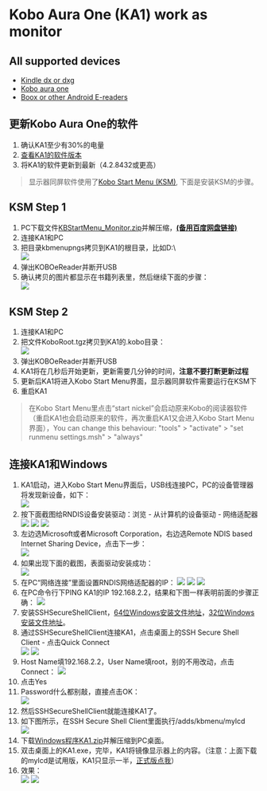 # Kobo Aura One (KA1) work as monitor #
## All supported devices ##
- [Kindle dx or dxg](https://github.com/nahtethan/dxg-display/blob/master/DXG.md)
- [Kobo aura one](https://github.com/nahtethan/dxg-display/blob/master/e-reader/KOBOen.md)
- [Boox or other Android E-readers](https://github.com/nahtethan/dxg-display/blob/master/BOOXen.md)
## 更新Kobo Aura One的软件 ##
1. 确认KA1至少有30%的电量
2. [查看KA1的软件版本](https://www.kobo.com/help/en-US/article/3092/updating-your-kobo-ereader)
3. 将KA1的软件更新到最新（4.2.8432或更高）
> 显示器同屏软件使用了[Kobo Start Menu (KSM)](http://www.mobileread.mobi/forums/showthread.php?t=266821), 下面是安装KSM的步骤。
## KSM Step 1 ##
1. PC下载文件[KBStartMenu_Monitor.zip](https://raw.githubusercontent.com/nahtethan/dxg-display/master/00-binary/KBStartMenu_Monitor.zip)并解压缩，**[(备用百度网盘链接)](http://pan.baidu.com/s/1o80n8Gq)**
2. 连接KA1和PC
3. 把目录kbmenupngs拷贝到KA1的根目录，比如D:\  
![](https://github.com/nahtethan/dxg-display/blob/master/99-pictures/KAO_01.jpg)
4. 弹出KOBOeReader并断开USB
5. 确认拷贝的图片都显示在书籍列表里，然后继续下面的步骤：  
![](https://github.com/nahtethan/dxg-display/blob/master/99-pictures/KAO_02.jpg)
## KSM Step 2 ##
1. 连接KA1和PC
2. 把文件KoboRoot.tgz拷贝到KA1的.kobo目录：  
![](https://github.com/nahtethan/dxg-display/blob/master/99-pictures/KAO_03.jpg)
3. 弹出KOBOeReader并断开USB
4. KA1将在几秒后开始更新，更新需要几分钟的时间，**注意不要打断更新过程**
5. 更新后KA1将进入Kobo Start Menu界面，显示器同屏软件需要运行在KSM下
6. 重启KA1
> 在Kobo Start Menu里点击“start nickel”会启动原来Kobo的阅读器软件（重启KA1也会启动原来的软件，再次重启KA1又会进入Kobo Start Menu界面），You can change this behaviour: "tools" > "activate" > "set runmenu settings.msh" > "always"
## 连接KA1和Windows ##
1. KA1启动，进入Kobo Start Menu界面后，USB线连接PC，PC的设备管理器将发现新设备，如下：  
![](https://github.com/nahtethan/dxg-display/blob/master/99-pictures/RNDIS01.jpg)
2. 按下面截图给RNDIS设备安装驱动：浏览 - 从计算机的设备驱动 - 网络适配器  
![](https://github.com/nahtethan/dxg-display/blob/master/99-pictures/RNDIS02.jpg)
![](https://github.com/nahtethan/dxg-display/blob/master/99-pictures/RNDIS03.jpg)
![](https://github.com/nahtethan/dxg-display/blob/master/99-pictures/RNDIS04.jpg)
3. 左边选Microsoft或者Microsoft Corporation，右边选Remote NDIS based Internet Sharing Device，点击下一步：  
![](https://github.com/nahtethan/dxg-display/blob/master/99-pictures/RNDIS05.jpg)
4. 如果出现下面的截图，表面驱动安装成功：  
![](https://github.com/nahtethan/dxg-display/blob/master/99-pictures/RNDIS06.jpg)
5. 在PC“网络连接”里面设置RNDIS网络适配器的IP：
![](https://github.com/nahtethan/dxg-display/blob/master/99-pictures/RNDIS08.jpg)
![](https://github.com/nahtethan/dxg-display/blob/master/99-pictures/RNDIS09.jpg)
![](https://github.com/nahtethan/dxg-display/blob/master/99-pictures/RNDIS10.jpg)
6. 在PC命令行下PING KA1的IP 192.168.2.2，结果和下图一样表明前面的步骤正确：
![](https://github.com/nahtethan/dxg-display/blob/master/99-pictures/RNDIS11.jpg)
7. 安装SSHSecureShellClient，[64位Windows安装文件地址](http://pan.baidu.com/s/1rvIZ8)，[32位Windows安装文件地址](http://pan.baidu.com/s/1o6OhpjW)。
8. 通过SSHSecureShellClient连接KA1，点击桌面上的SSH Secure Shell Client - 点击Quick Connect  
![](https://github.com/nahtethan/dxg-display/blob/master/99-pictures/01.jpg)
![](https://github.com/nahtethan/dxg-display/blob/master/99-pictures/02.jpg)
9. Host Name填192.168.2.2，User Name填root，别的不用改动，点击Connect：
![](https://github.com/nahtethan/dxg-display/blob/master/99-pictures/03.jpg)
10. 点击Yes
11. Password什么都别敲，直接点击OK：  
![](https://github.com/nahtethan/dxg-display/blob/master/99-pictures/04.png)
12. 然后SSHSecureShellClient就能连接KA1了。
13. 如下图所示，在SSH Secure Shell Client里面执行/adds/kbmenu/mylcd  
![](https://github.com/nahtethan/dxg-display/blob/master/99-pictures/KAO_04.jpg)
14. 下载[Windows程序KA1.zip](https://raw.githubusercontent.com/nahtethan/dxg-display/master/00-binary/KA1.zip)并解压缩到PC桌面。
15. 双击桌面上的KA1.exe，完毕，KA1将镜像显示器上的内容。（注意：上面下载的mylcd是试用版，KA1只显示一半，[正式版点我](https://item.taobao.com/item.htm?id=520024244524)）
16. 效果：  
![](https://github.com/nahtethan/dxg-display/blob/master/99-pictures/IMG_3664.JPG)
![](https://github.com/nahtethan/dxg-display/blob/master/99-pictures/IMG_3665.JPG)
